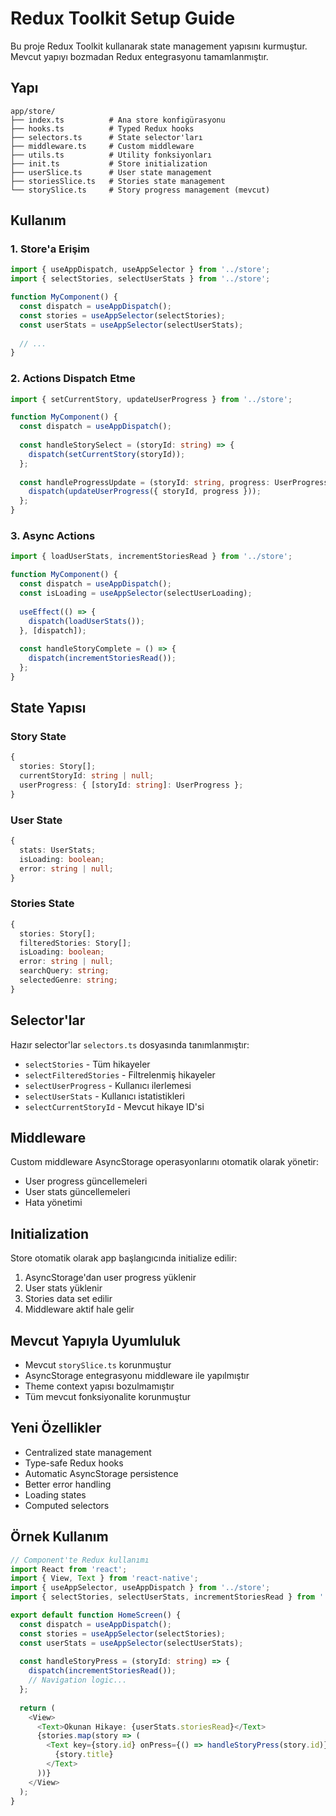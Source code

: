 # Redux Toolkit Setup Guide

Bu proje Redux Toolkit kullanarak state management yapısını kurmuştur. Mevcut yapıyı bozmadan Redux entegrasyonu tamamlanmıştır.

## Yapı

```
app/store/
├── index.ts          # Ana store konfigürasyonu
├── hooks.ts          # Typed Redux hooks
├── selectors.ts      # State selector'ları
├── middleware.ts     # Custom middleware
├── utils.ts          # Utility fonksiyonları
├── init.ts           # Store initialization
├── userSlice.ts      # User state management
├── storiesSlice.ts   # Stories state management
└── storySlice.ts     # Story progress management (mevcut)
```

## Kullanım

### 1. Store'a Erişim

```typescript
import { useAppDispatch, useAppSelector } from '../store';
import { selectStories, selectUserStats } from '../store';

function MyComponent() {
  const dispatch = useAppDispatch();
  const stories = useAppSelector(selectStories);
  const userStats = useAppSelector(selectUserStats);
  
  // ...
}
```

### 2. Actions Dispatch Etme

```typescript
import { setCurrentStory, updateUserProgress } from '../store';

function MyComponent() {
  const dispatch = useAppDispatch();
  
  const handleStorySelect = (storyId: string) => {
    dispatch(setCurrentStory(storyId));
  };
  
  const handleProgressUpdate = (storyId: string, progress: UserProgress) => {
    dispatch(updateUserProgress({ storyId, progress }));
  };
}
```

### 3. Async Actions

```typescript
import { loadUserStats, incrementStoriesRead } from '../store';

function MyComponent() {
  const dispatch = useAppDispatch();
  const isLoading = useAppSelector(selectUserLoading);
  
  useEffect(() => {
    dispatch(loadUserStats());
  }, [dispatch]);
  
  const handleStoryComplete = () => {
    dispatch(incrementStoriesRead());
  };
}
```

## State Yapısı

### Story State
```typescript
{
  stories: Story[];
  currentStoryId: string | null;
  userProgress: { [storyId: string]: UserProgress };
}
```

### User State
```typescript
{
  stats: UserStats;
  isLoading: boolean;
  error: string | null;
}
```

### Stories State
```typescript
{
  stories: Story[];
  filteredStories: Story[];
  isLoading: boolean;
  error: string | null;
  searchQuery: string;
  selectedGenre: string;
}
```

## Selector'lar

Hazır selector'lar `selectors.ts` dosyasında tanımlanmıştır:

- `selectStories` - Tüm hikayeler
- `selectFilteredStories` - Filtrelenmiş hikayeler
- `selectUserProgress` - Kullanıcı ilerlemesi
- `selectUserStats` - Kullanıcı istatistikleri
- `selectCurrentStoryId` - Mevcut hikaye ID'si

## Middleware

Custom middleware AsyncStorage operasyonlarını otomatik olarak yönetir:

- User progress güncellemeleri
- User stats güncellemeleri
- Hata yönetimi

## Initialization

Store otomatik olarak app başlangıcında initialize edilir:

1. AsyncStorage'dan user progress yüklenir
2. User stats yüklenir
3. Stories data set edilir
4. Middleware aktif hale gelir

## Mevcut Yapıyla Uyumluluk

- Mevcut `storySlice.ts` korunmuştur
- AsyncStorage entegrasyonu middleware ile yapılmıştır
- Theme context yapısı bozulmamıştır
- Tüm mevcut fonksiyonalite korunmuştur

## Yeni Özellikler

- Centralized state management
- Type-safe Redux hooks
- Automatic AsyncStorage persistence
- Better error handling
- Loading states
- Computed selectors

## Örnek Kullanım

```typescript
// Component'te Redux kullanımı
import React from 'react';
import { View, Text } from 'react-native';
import { useAppSelector, useAppDispatch } from '../store';
import { selectStories, selectUserStats, incrementStoriesRead } from '../store';

export default function HomeScreen() {
  const dispatch = useAppDispatch();
  const stories = useAppSelector(selectStories);
  const userStats = useAppSelector(selectUserStats);
  
  const handleStoryPress = (storyId: string) => {
    dispatch(incrementStoriesRead());
    // Navigation logic...
  };
  
  return (
    <View>
      <Text>Okunan Hikaye: {userStats.storiesRead}</Text>
      {stories.map(story => (
        <Text key={story.id} onPress={() => handleStoryPress(story.id)}>
          {story.title}
        </Text>
      ))}
    </View>
  );
}
```
